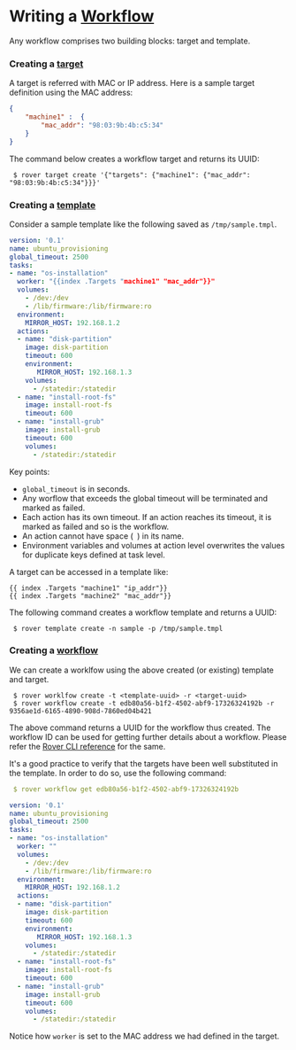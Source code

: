 # Writing a [Workflow](concepts.md#workflow)

Any workflow comprises two building blocks: target and template. 

### Creating a [target](concepts.md#target)

A target is referred with MAC or IP address. Here is a sample target definition using the MAC address:

```json
{
    "machine1" :  {
        "mac_addr": "98:03:9b:4b:c5:34"
    }
}
```

The command below creates a workflow target and returns its UUID:
```shell
 $ rover target create '{"targets": {"machine1": {"mac_addr": "98:03:9b:4b:c5:34"}}}' 
```


### Creating a [template](concepts.md#template)

Consider a sample template like the following saved as `/tmp/sample.tmpl`.

```yaml
version: '0.1'
name: ubuntu_provisioning
global_timeout: 2500
tasks:
- name: "os-installation"
  worker: "{{index .Targets "machine1" "mac_addr"}}"
  volumes:
    - /dev:/dev
    - /lib/firmware:/lib/firmware:ro
  environment:
    MIRROR_HOST: 192.168.1.2
  actions:
  - name: "disk-partition"
    image: disk-partition
    timeout: 600
    environment:
       MIRROR_HOST: 192.168.1.3
    volumes:
      - /statedir:/statedir
  - name: "install-root-fs"
    image: install-root-fs
    timeout: 600
  - name: "install-grub"
    image: install-grub
    timeout: 600
    volumes:
      - /statedir:/statedir
```

Key points:
 - `global_timeout` is in seconds.
 - Any worflow that exceeds the global timeout will be terminated and marked as failed.
 - Each action has its own timeout. If an action reaches its timeout, it is marked as failed and so is the workflow.
 - An action cannot have space (` `) in its name.
 - Environment variables and volumes at action level overwrites the values for duplicate keys defined at task level.
 
A target can be accessed in a template like:

```
{{ index .Targets "machine1" "ip_addr"}}
{{ index .Targets "machine2" "mac_addr"}}
```

The following command creates a workflow template and returns a UUID:
```shell
 $ rover template create -n sample -p /tmp/sample.tmpl
``` 


### Creating a [workflow](concepts.md#workflow)

We can create a worklfow using the above created (or existing) template and target. 
```shell
 $ rover worklfow create -t <template-uuid> -r <target-uuid>
 $ rover workflow create -t edb80a56-b1f2-4502-abf9-17326324192b -r 9356ae1d-6165-4890-908d-7860ed04b421
```

The above command returns a UUID for the workflow thus created. The workflow ID can be used for getting further details about a workflow. Please refer the [Rover CLI reference](cli.md) for the same.

It's a good practice to verify that the targets have been well substituted in the template. In order to do so, use the following command:
```yaml
 $ rover workflow get edb80a56-b1f2-4502-abf9-17326324192b

version: '0.1'
name: ubuntu_provisioning
global_timeout: 2500
tasks:
- name: "os-installation"
  worker: ""
  volumes:
    - /dev:/dev
    - /lib/firmware:/lib/firmware:ro
  environment:
    MIRROR_HOST: 192.168.1.2
  actions:
  - name: "disk-partition"
    image: disk-partition
    timeout: 600
    environment:
       MIRROR_HOST: 192.168.1.3
    volumes:
      - /statedir:/statedir
  - name: "install-root-fs"
    image: install-root-fs
    timeout: 600
  - name: "install-grub"
    image: install-grub
    timeout: 600
    volumes:
      - /statedir:/statedir
```

Notice how `worker` is set to the MAC address we had defined in the target.

